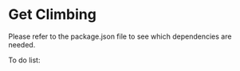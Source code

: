 # Get Climbing

Please refer to the package.json file to see which dependencies are needed.

To do list:
